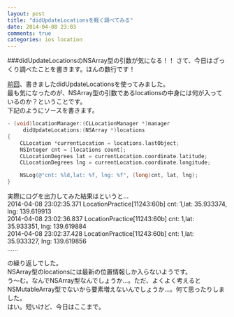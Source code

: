```yaml
---
layout: post
title: "didUpdateLocationsを軽く調べてみる"
date: 2014-04-08 23:03
comments: true
categories: ios location
---
```


###didUpdateLocationsのNSArray型の引数が気になる！！
さて、今日はざっくり調べたことを書きます。ほんの数行です！  

<!--more-->

[前回](http://grandbig.github.io/blog/2014/04/05/didupdatetolocation/)、書きましたdidUpdateLocationsを使ってみました。  
最も気になったのが、NSArray型の引数であるlocationsの中身には何が入っているのか？ということです。  
下記のようにソースを書きます。  

```objective-c
- (void)locationManager:(CLLocationManager *)manager
	 didUpdateLocations:(NSArray *)locations
{
	CLLocation *currentLocation = locations.lastObject;
	NSInteger cnt = [locations count];
	CLLocationDegrees lat = currentLocation.coordinate.latitude;
	CLLocationDegrees lng = currentLocation.coordinate.longitude;

	NSLog(@"cnt: %ld,lat: %f, lng: %f", (long)cnt, lat, lng);
}
```
実際にログを出力してみた結果はというと...  
2014-04-08 23:02:35.371 LocationPractice[11243:60b] cnt: 1,lat: 35.933374, lng: 139.619913  
2014-04-08 23:02:36.837 LocationPractice[11243:60b] cnt: 1,lat: 35.933351, lng: 139.619884  
2014-04-08 23:02:37.428 LocationPractice[11243:60b] cnt: 1,lat: 35.933327, lng: 139.619856  
......

の繰り返しでした。  
NSArray型のlocationsには最新の位置情報しか入らないようです。  
う〜む。なんでNSArray型なんでしょうか...。ただ、よくよく考えるとNSMutableArray型でないから要素増えないんでしょうか...。何て思ったりしました。  
はい。短いけど、今日はここまで。
